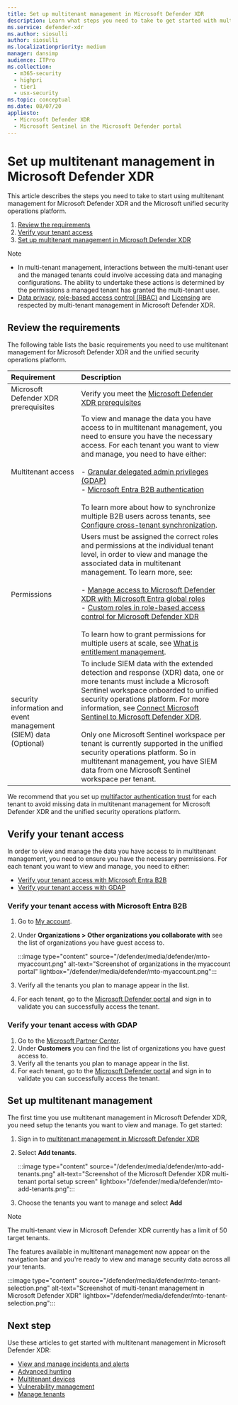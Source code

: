 ```yaml
---
title: Set up multitenant management in Microsoft Defender XDR
description: Learn what steps you need to take to get started with multitenant management for Microsoft Defender XDR and the Microsoft unified security operations platform.
ms.service: defender-xdr
ms.author: siosulli
author: siosulli
ms.localizationpriority: medium
manager: dansimp
audience: ITPro
ms.collection: 
  - m365-security
  - highpri
  - tier1
  - usx-security
ms.topic: conceptual
ms.date: 08/07/20
appliesto:
  - Microsoft Defender XDR
  - Microsoft Sentinel in the Microsoft Defender portal
---
```


# Set up multitenant management in Microsoft Defender XDR

This article describes the steps you need to take to start using multitenant management for Microsoft Defender XDR and the Microsoft unified security operations platform.

1. [Review the requirements](#review-the-requirements)
2. [Verify your tenant access](#verify-your-tenant-access)
3. [Set up multitenant management in Microsoft Defender XDR](#set-up-multi-tenant-management)

>[!Note]
>- In multi-tenant management, interactions between the multi-tenant user and the managed tenants could involve accessing data and managing configurations. The ability to undertake these actions is determined by the permissions a managed tenant has granted the multi-tenant user.
>- [Data privacy](data-privacy.md), [role-based access control (RBAC)](m365d-permissions.md) and [Licensing](prerequisites.md#licensing-requirements) are respected by multi-tenant management in Microsoft Defender XDR.

## Review the requirements

The following table lists the basic requirements you need to use multitenant management for Microsoft Defender XDR and the unified security operations platform.

| Requirement | Description |
|:---|:---|
| Microsoft Defender XDR prerequisites | Verify you meet the [Microsoft Defender XDR prerequisites](prerequisites.md)|
| Multitenant access | To view and manage the data you have access to in multitenant management, you need to ensure you have the necessary access. For each tenant you want to view and manage, you need to have either: <br/> <br/> - [Granular delegated admin privileges (GDAP)](/partner-center/gdap-introduction) <br/> - [Microsoft Entra B2B authentication](/azure/active-directory/external-identities/what-is-b2b) <br/> <br/> To learn more about how to synchronize multiple B2B users across tenants, see [Configure cross-tenant synchronization](/azure/active-directory/multi-tenant-organizations/cross-tenant-synchronization-configure).|
| Permissions | Users must be assigned the correct roles and permissions at the individual tenant level, in order to view and manage the associated data in multitenant management. To learn more, see: <br/><br/> - [Manage access to Microsoft Defender XDR with Microsoft Entra global roles](./m365d-permissions.md) <br/> - [Custom roles in role-based access control for Microsoft Defender XDR](./custom-roles.md)<br/><br/> To learn how to grant permissions for multiple users at scale, see [What is entitlement management](/azure/active-directory/governance/entitlement-management-overview).|
| security information and event management (SIEM) data (Optional) |To include SIEM data with the extended detection and response (XDR) data, one or more tenants must include a Microsoft Sentinel workspace onboarded to unified security operations platform. For more information, see [Connect Microsoft Sentinel to Microsoft Defender XDR](microsoft-sentinel-onboard.md).<br/><br/>Only one Microsoft Sentinel workspace per tenant is currently supported in the unified security operations platform. So in multitenant management, you have SIEM data from one Microsoft Sentinel workspace per tenant.|

We recommend that you set up [multifactor authentication trust](/azure/active-directory/external-identities/authentication-conditional-access) for each tenant to avoid missing data in multitenant management for Microsoft Defender XDR and the unified security operations platform.


## Verify your tenant access

In order to view and manage the data you have access to in multitenant management, you need to ensure you have the necessary permissions. For each tenant you want to view and manage, you need to either:

- [Verify your tenant access with Microsoft Entra B2B](#verify-your-tenant-access-with-microsoft-entra-b2b)
- [Verify your tenant access with GDAP](#verify-your-tenant-access-with-gdap)

### Verify your tenant access with Microsoft Entra B2B

1. Go to [My account](https://myaccount.microsoft.com/organizations).
2. Under **Organizations > Other organizations you collaborate with** see the list of organizations you have guest access to.

   :::image type="content" source="/defender/media/defender/mto-myaccount.png" alt-text="Screenshot of organizations in the myaccount portal" lightbox="/defender/media/defender/mto-myaccount.png":::

3. Verify all the tenants you plan to manage appear in the list.
4. For each tenant, go to the [Microsoft Defender portal](https://security.microsoft.com/?tid=tenant_id) and sign in to validate you can successfully access the tenant.

### Verify your tenant access with GDAP

1. Go to the [Microsoft Partner Center](https://partner.microsoft.com/commerce/granularadminaccess/list).
2. Under **Customers** you can find the list of organizations you have guest access to.
3. Verify all the tenants you plan to manage appear in the list.
4. For each tenant, go to the [Microsoft Defender portal](https://security.microsoft.com/?tid=tenant_id) and sign in to validate you can successfully access the tenant.

## Set up multitenant management

The first time you use multitenant management in Microsoft Defender XDR, you need setup the tenants you want to view and manage. To get started:

1. Sign in to [multitenant management in Microsoft Defender XDR](https://mto.security.microsoft.com/)
2. Select **Add tenants**.

   :::image type="content" source="/defender/media/defender/mto-add-tenants.png" alt-text="Screenshot of the Microsoft Defender XDR multi-tenant portal setup screen" lightbox="/defender/media/defender/mto-add-tenants.png":::

3. Choose the tenants you want to manage and select **Add**

>[!Note]
> The multi-tenant view in Microsoft Defender XDR currently has a limit of 50 target tenants.

The features available in multitenant management now appear on the navigation bar and you're ready to view and manage security data across all your tenants.

   :::image type="content" source="/defender/media/defender/mto-tenant-selection.png" alt-text="Screenshot of multi-tenant management in Microsoft Defender XDR" lightbox="/defender/media/defender/mto-tenant-selection.png":::

## Next step

Use these articles to get started with multitenant management in Microsoft Defender XDR:

- [View and manage incidents and alerts](./mto-incidents-alerts.md)
- [Advanced hunting](./mto-advanced-hunting.md)
- [Multitenant devices](./mto-tenant-devices.md)
- [Vulnerability management](./mto-dashboard.md)
- [Manage tenants](./mto-tenants.md)

